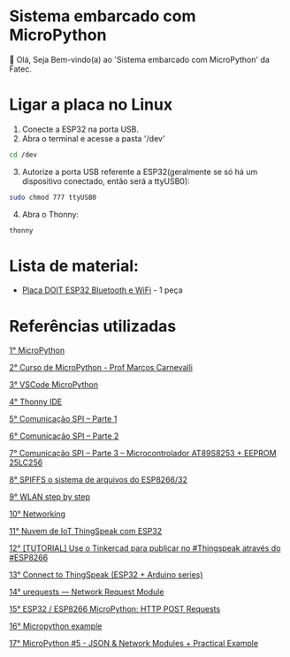 # Sistema embarcado com MicroPython

👋 Olá, Seja Bem-vindo(a) ao 'Sistema embarcado com MicroPython' da Fatec.

# Ligar a placa no Linux
1. Conecte a ESP32 na porta USB.
2. Abra o terminal e acesse a pasta '/dev'
```sh
cd /dev
```
3. Autorize a porta USB referente a ESP32(geralmente se só há um dispositivo conectado, então será a ttyUSB0):
```sh
sudo chmod 777 ttyUSB0
```
4. Abra o Thonny:
```sh
thonny
```

# Lista de material:

* [Placa DOIT ESP32 Bluetooth e WiFi](https://www.baudaeletronica.com.br/placa-doit-esp32-bluetooth-e-wifi.html) - 1 peça

# Referências utilizadas

[1° MicroPython](https://micropython.org/)

[2° Curso de MicroPython - Prof Marcos Carnevalli](https://www.youtube.com/watch?v=MTy7YX0Jr_Y)

[3° VSCode MicroPython](https://marketplace.visualstudio.com/items?itemName=dphans.micropython-ide-vscode)

[4° Thonny IDE](https://thonny.org/)

[5° Comunicação SPI – Parte 1](https://www.embarcados.com.br/spi-parte-1/)

[6° Comunicação SPI – Parte 2](https://www.embarcados.com.br/comunicacao-spi-parte-2/)

[7° Comunicação SPI – Parte 3 – Microcontrolador AT89S8253 + EEPROM 25LC256](https://www.embarcados.com.br/comunicacao-spi-parte-3-at89s8253/)

[8° SPIFFS o sistema de arquivos do ESP8266/32](https://www.embarcados.com.br/spiffs-o-sistema-de-arquivos-do-esp8266-32/)

[9° WLAN step by step](https://docs.micropython.org/en/latest/wipy/tutorial/wlan.html)

[10° Networking](https://docs.micropython.org/en/v1.15/esp32/quickref.html#networking)

[11° Nuvem de IoT ThingSpeak com ESP32](https://www.youtube.com/watch?v=Q0geriSwlg8)

[12° [TUTORIAL] Use o Tinkercad para publicar no #Thingspeak através do #ESP8266](https://www.youtube.com/watch?v=IhbyzAKt4bc)

[13° Connect to ThingSpeak (ESP32 + Arduino series)](https://www.youtube.com/watch?v=F1fQ8m3S8-4)

[14° urequests — Network Request Module](https://makeblock-micropython-api.readthedocs.io/en/latest/public_library/Third-party-libraries/urequests.html)

[15° ESP32 / ESP8266 MicroPython: HTTP POST Requests](https://techtutorialsx.com/2017/06/18/esp32-esp8266-micropython-http-post-requests/)

[16° Micropython example](https://forum.micropython.org/viewtopic.php?t=5496)

[17° MicroPython #5 - JSON & Network Modules + Practical Example](https://www.youtube.com/watch?v=Kqnw9jvceSg)
